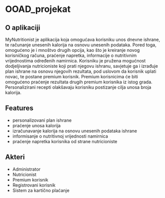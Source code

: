 # OOAD_projekat
## O aplikaciji
MyNutritionist je aplikacija koja omogućava korisniku unos dnevne ishrane, te računanje unesenih kalorija na osnovu unesenih podataka. Pored toga, omogućeno je i mnoštvo drugih opcija, kao što je kreiranje novog korisničkog računa, praćenje napretka, informacije o nutritivnim vrijednostima određenih namirnica. Korisniku je pružena mogućnost dodjeljivanja nutricioniste koji prati njegovu ishranu, savjetuje ga i izrađuje plan ishrane na osnovu njegovih rezultata, pod uslovom da korisnik uplati novac, te postane premium korisnik. Premium korisnicima će biti omogućeno praćenje rezultata drugih premium korisnika iz istog grada. Personalizirani recepti olakšavaju korisniku postizanje cilja unosa broja kalorija.

## Features
- personalizovani plan ishrane
- praćenje unosa kalorija
- izračunavanje kalorija na osnovu unesenih podataka ishrane
- informisanje o nutritivnoj vrijednosti namirnica
- praćenje napretka korisnika od strane nutricioniste 

## Akteri
- Administrator
- Nutricionist
- Premium korisnik
- Registrovani korisnik
- Sistem za kartično plaćanje
